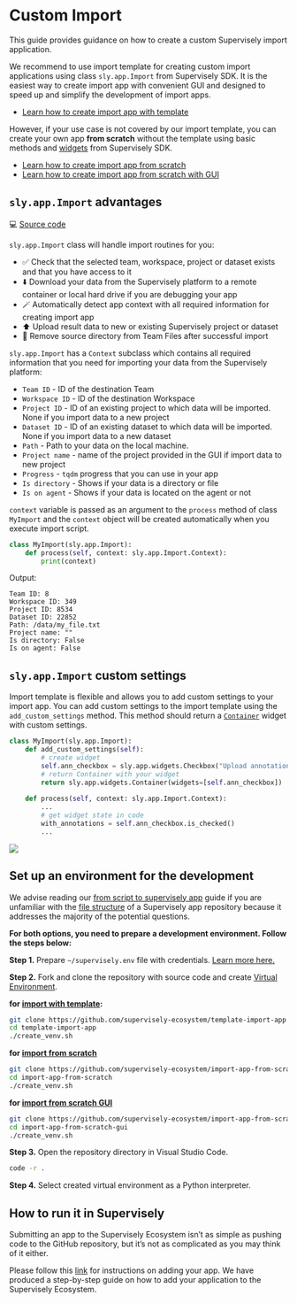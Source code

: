# Custom Import

This guide provides guidance on how to create a custom Supervisely import application.

We recommend to use import template for creating custom import applications using class `sly.app.Import` from Supervisely SDK. It is the easiest way to create import app with convenient GUI and designed to speed up and simplify the development of import apps.

* [Learn how to create import app with template](./create-import-app-from-template.md)

However, if your use case is not covered by our import template, you can create your own app **from scratch**  without the template using basic methods and [widgets](../widgets/README.md) from Supervisely SDK.

* [Learn how to create import app from scratch](./create-import-app-without-template.md)
* [Learn how to create import app from scratch with GUI](./create-import-app-without-template-gui.md)

## `sly.app.Import` advantages

💻 [Source code](https://github.com/supervisely/supervisely/blob/master/supervisely/app/import_template.py)

`sly.app.Import` class will handle import routines for you:

- ✅ Check that the selected team, workspace, project or dataset exists and that you have access to it
- ⬇️ Download your data from the Supervisely platform to a remote container or local hard drive if you are debugging your app
- 🪄 Automatically detect app context with all required information for creating import app
- ⬆️ Upload result data to new or existing Supervisely project or dataset
- 🧹 Remove source directory from Team Files after successful import

`sly.app.Import` has a `Context` subclass which contains all required information that you need for importing your data from the Supervisely platform:

- `Team ID` - ID of the destination Team
- `Workspace ID` - ID of the destination Workspace
- `Project ID` - ID of an existing project to which data will be imported. None if you import data to a new project
- `Dataset ID` - ID of an existing dataset to which data will be imported. None if you import data to a new dataset
- `Path` - Path to your data on the local machine. 
- `Project name` - name of the project provided in the GUI if import data to new project
- `Progress` - `tqdm` progress that you can use in your app
- `Is directory` - Shows if your data is a directory or file
- `Is on agent` - Shows if your data is located on the agent or not

`context` variable is passed as an argument to the `process` method of class `MyImport` and the `context` object will be created automatically when you execute import script.

```python
class MyImport(sly.app.Import):
    def process(self, context: sly.app.Import.Context):
        print(context)
```

Output:

```text
Team ID: 8
Workspace ID: 349
Project ID: 8534
Dataset ID: 22852
Path: /data/my_file.txt
Project name: ""
Is directory: False
Is on agent: False
```

## `sly.app.Import` custom settings

Import template is flexible and allows you to add custom settings to your import app. You can add custom settings to the import template using the `add_custom_settings` method. This method should return a [`Container`](../widgets/layouts-and-containers/container.md) widget with custom settings.

```python
class MyImport(sly.app.Import):
    def add_custom_settings(self):
        # create widget
        self.ann_checkbox = sly.app.widgets.Checkbox("Upload annotations", True)
        # return Container with your widget
        return sly.app.widgets.Container(widgets=[self.ann_checkbox])
        
    def process(self, context: sly.app.Import.Context):
        ...
        # get widget state in code
        with_annotations = self.ann_checkbox.is_checked()
        ...
```

<img src="https://github.com/supervisely-ecosystem/template-import-app/assets/48913536/de368077-4632-4ca6-be09-18fa40b7295b">

## Set up an environment for the development

We advise reading our [from script to supervisely app](../basics/from-script-to-supervisely-app.md) guide if you are unfamiliar with the [file structure](../basics/from-script-to-supervisely-app.md#repository-structure) of a Supervisely app repository because it addresses the majority of the potential questions.

**For both options, you need to prepare a development environment. Follow the steps below:**

**Step 1.** Prepare `~/supervisely.env` file with credentials. [Learn more here.](../../getting-started/basics-of-authentication.md#how-to-use-in-python)

**Step 2.** Fork and clone the repository with source code and create [Virtual Environment](https://docs.python.org/3/library/venv.html).

**for [import with template](./create-import-app-from-template.md):**

```bash
git clone https://github.com/supervisely-ecosystem/template-import-app
cd template-import-app
./create_venv.sh
```

**for [import from scratch](./create-import-app-without-template.md)**

```bash
git clone https://github.com/supervisely-ecosystem/import-app-from-scratch
cd import-app-from-scratch
./create_venv.sh
```

**for [import from scratch GUI](./create-import-app-without-template-gui.md)**

```bash
git clone https://github.com/supervisely-ecosystem/import-app-from-scratch-gui
cd import-app-from-scratch-gui
./create_venv.sh
```

**Step 3.** Open the repository directory in Visual Studio Code.

```bash
code -r .
```

**Step 4.** Select created virtual environment as a Python interpreter.

## How to run it in Supervisely

Submitting an app to the Supervisely Ecosystem isn’t as simple as pushing code to the GitHub repository, but it’s not as complicated as you may think of it either.

Please follow this [link](../basics/add-private-app.md) for instructions on adding your app. We have produced a step-by-step guide on how to add your application to the Supervisely Ecosystem.